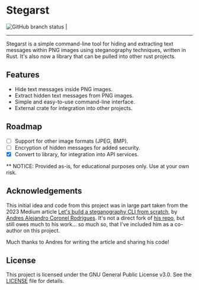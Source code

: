 # Stegarst

![GitHub branch status](https://img.shields.io/github/checks-status/eprislac/stegarst/master) |

---

Stegarst is a simple command-line tool for hiding and extracting text messages
within PNG images using steganography techniques, written in Rust.
It's also now a library that can be pulled into other rust projects.

## Features

- Hide text messages inside PNG images.
- Extract hidden text messages from PNG images.
- Simple and easy-to-use command-line interface.
- External crate for integration into other projects.

## Roadmap

- [ ] Support for other image formats (JPEG, BMP).
- [ ] Encryption of hidden messages for added security.
- [x] Convert to library, for integration into API services.

\*\* NOTICE:
Provided as-is, for educational purposes only. Use at your own risk.

## Acknowledgements

This initial idea and code from this project was in large part taken from the
2023 Medium article [Let's build a steganography CLI from scratch](https://medium.com/better-programming/lets-build-an-steganography-cli-from-scratch-f91e80de595c),
by [Andres Alejandro Coronel Rodrigues](https://medium.com/@andrescoronel1209?source=post_page---byline--f91e80de595c---------------------------------------).
It's not a direct fork of [his repo](https://github.com/ACR1209/rust-steganography), but still owes much to his work...
so much so, that I've included him as a co-author on this project.

Much thanks to Andres for writing the article and sharing his code!

## License

This project is licensed under the GNU General Public License v3.0. See
the [LICENSE](License.txt) file for details.
